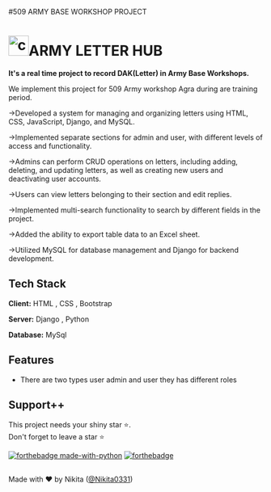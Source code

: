 #509 ARMY BASE WORKSHOP PROJECT
# <img src="https://5.imimg.com/data5/FL/JP/MY-5950771/karam-hi-dharam-brass-crust-army-logo-1000x1000.jpg" alt="c" width="40" height="40"/>ARMY LETTER HUB

**It's a real time project to record DAK(Letter) in Army Base Workshops.**

We implement this project for 509 Army workshop Agra during are training period.

->Developed a system for managing and organizing letters using HTML, CSS, JavaScript, Django, and MySQL.

->Implemented separate sections for admin and user, with different levels of access and functionality.

->Admins can perform CRUD operations on letters, including adding, deleting, and updating letters, as well as creating new users and deactivating
user accounts.

->Users can view letters belonging to their section and edit replies.

->Implemented multi-search functionality to search by different fields in the project.

->Added the ability to export table data to an Excel sheet.

->Utilized MySQL for database management and Django for backend development.


## Tech Stack

**Client:** HTML , CSS , Bootstrap

**Server:** Django , Python 

**Database:** MySql

## Features

- There are two types user admin and user they has different roles


## Support++

This project needs your shiny star ⭐.   
Don't forget to leave a star ⭐️

[![forthebadge made-with-python](http://ForTheBadge.com/images/badges/made-with-python.svg)](https://www.python.org/)  [![forthebadge](https://forthebadge.com/images/badges/built-with-love.svg)](https://forthebadge.com)


##
Made with ❤ by Nikita ([@Nikita0331](https://github.com/Nikita0331))
